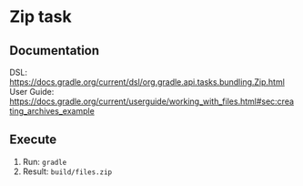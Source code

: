 # Zip task

## Documentation
DSL: https://docs.gradle.org/current/dsl/org.gradle.api.tasks.bundling.Zip.html
User Guide: https://docs.gradle.org/current/userguide/working_with_files.html#sec:creating_archives_example

## Execute
1. Run: `gradle`
2. Result: `build/files.zip`

